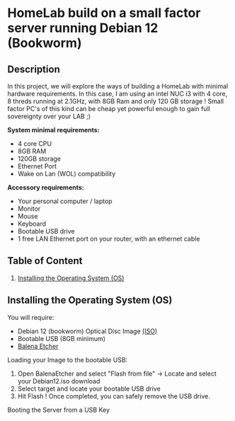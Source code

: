 # HomeLab build on a small factor server running Debian 12 (Bookworm)

## Description 

In this project, we will explore the ways of building a HomeLab with minimal hardware requirements. In this case, I am using an intel NUC i3 with 4 core, 8 threds running at 2.1GHz, with 8GB Ram and only 120 GB storage ! Small factor PC's of this kind can be cheap yet powerful enough to gain full sovereignty over your LAB ;)

**System minimal requirements:**

* 4 core CPU
* 8GB RAM
* 120GB storage
* Ethernet Port 
* Wake on Lan (WOL) compatibility

**Accessory requirements:**

* Your personal computer / laptop
* Monitor
* Mouse
* Keyboard
* Bootable USB drive
* 1 free LAN Ethernet port on your router, with an ethernet cable


## Table of Content

1. [Installing the Operating System (OS)](##Installing-the-Operating-System-(OS))

## Installing the Operating System (OS)

You will require:

* Debian 12 (bookworm) Optical Disc Image [(ISO)](https://www.debian.org/download)
* Bootable USB (8GB minimum)
* [Balena Etcher](https://etcher.balena.io/)

Loading your Image to the bootable USB: 

1. Open BalenaEtcher and select "Flash from file" -> Locate and select your Debian12.iso download 
2. Select target and locate your bootable USB drive
3. Hit Flash ! Once completed, you can safely remove the USB drive.

Booting the Server from a USB Key




